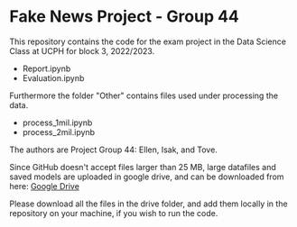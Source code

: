 # Fake News Project - Group 44

This repository contains the code for the exam project in the Data Science Class at UCPH for block 3, 2022/2023.
- Report.ipynb 
- Evaluation.ipynb

Furthermore the folder "Other" contains files used under processing the data. 
- process_1mil.ipynb
- process_2mil.ipynb

The authors are Project Group 44: Ellen, Isak, and Tove. 

Since GitHub doesn't accept files larger than 25 MB, large datafiles and saved models are uploaded in google drive, and can be downloaded from here: 
[Google Drive](https://drive.google.com/drive/folders/1IlzLLjC91VWXk47Z4oNbRCpK-oPjfYsV?usp=sharing)

Please download all the files in the drive folder, and add them locally in the repository on your machine, if you wish to run the code. 

